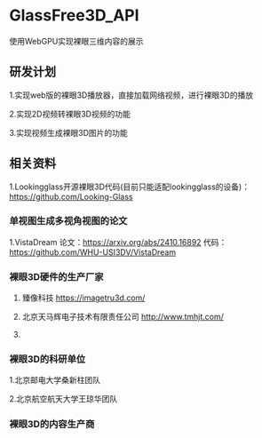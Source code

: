# GlassFree3D_API
使用WebGPU实现裸眼三维内容的展示
## 研发计划
1.实现web版的裸眼3D播放器，直接加载网络视频，进行裸眼3D的播放

2.实现2D视频转裸眼3D视频的功能

3.实现视频生成裸眼3D图片的功能

## 相关资料

1.Lookingglass开源裸眼3D代码(目前只能适配lookingglass的设备)：https://github.com/Looking-Glass

### 单视图生成多视角视图的论文
1.VistaDream 论文：https://arxiv.org/abs/2410.16892  代码：https://github.com/WHU-USI3DV/VistaDream

### 裸眼3D硬件的生产厂家
1. 臻像科技  https://imagetru3d.com/
   
3. 北京天马辉电子技术有限责任公司 http://www.tmhjt.com/
   
5. 
### 裸眼3D的科研单位
1.北京邮电大学桑新柱团队

2.北京航空航天大学王琼华团队

### 裸眼3D的内容生产商
